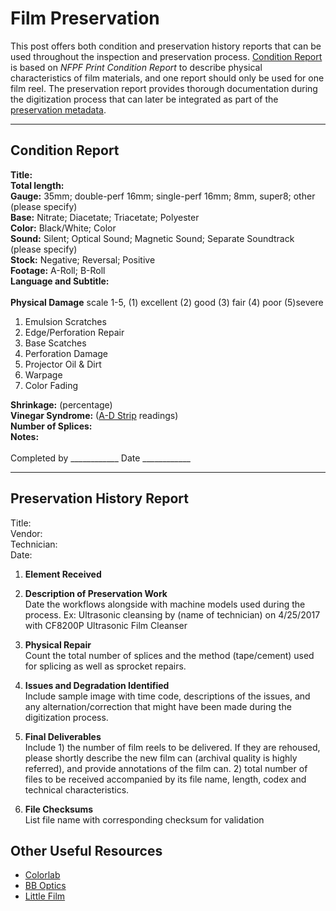 # Film Preservation
This post offers both condition and preservation history reports that can be used throughout the inspection and preservation process. [Condition Report](https://www.filmpreservation.org/userfiles/image/PDFs/pcr_blank.pdf) is based on *NFPF Print Condition Report* to describe physical characteristics of film materials, and one report should only be used for one film reel. The preservation report provides thorough documentation during the digitization process that can later be integrated as part of the [preservation metadata](https://www.loc.gov/standards/premis/FE_Dappert_Enders_MetadataStds_isqv22no2.pdf).
_____
## Condition Report
**Title:** <br>
**Total length:**<br>
**Gauge:** 35mm; double-perf 16mm; single-perf 16mm; 8mm, super8; other (please specify)<br>
**Base:** Nitrate; Diacetate; Triacetate; Polyester<br>
**Color:** Black/White; Color<br>
**Sound:** Silent; Optical Sound; Magnetic Sound; Separate Soundtrack (please specify)<br>
**Stock:** Negative; Reversal; Positive<br>
**Footage:** A-Roll; B-Roll<br>
**Language and Subtitle:**<br>
<br>
**Physical Damage** scale 1-5, (1) excellent (2) good (3) fair (4) poor (5)severe
1. Emulsion Scratches
2. Edge/Perforation Repair
3. Base Scatches
4. Perforation Damage
5. Projector Oil & Dirt
6. Warpage
7. Color Fading

**Shrinkage:** (percentage)<br>
**Vinegar Syndrome:** ([A-D Strip](https://www.imagepermanenceinstitute.org/imaging/ad-strips) readings) <br>
**Number of Splices:**<br>
**Notes:**<br>
<br>
Completed by ____________ Date ____________ 
<br>
_____
## Preservation History Report
Title: <br>
Vendor: <br>
Technician:<br>
Date:<br>

1. **Element Received**

2. **Description of Preservation Work**<br>
 Date the workflows alongside with machine models used during the process. Ex: Ultrasonic cleansing by (name of technician) on 4/25/2017 with CF8200P Ultrasonic Film Cleanser

3. **Physical Repair**<br>
 Count the total number of splices and the method (tape/cement) used for splicing as well as sprocket repairs.

4. **Issues and Degradation Identified**<br>
 Include sample image with time code, descriptions of the issues, and any alternation/correction that might have been made during the digitization process.

5. **Final Deliverables**<br>
 Include 1) the number of film reels to be delivered. If they are rehoused, please shortly describe the new film can (archival quality is highly referred), and provide annotations of the film can. 2) total number of files to be received accompanied by its file name, length, codex and technical characteristics.

6. **File Checksums**<br>
 List file name with corresponding checksum for validation
 
## Other Useful Resources
- [Colorlab](http://03e5ba1.netsolhost.com)
- [BB Optics](http://www.bboptics.com)
- [Little Film](http://www.littlefilm.org)
